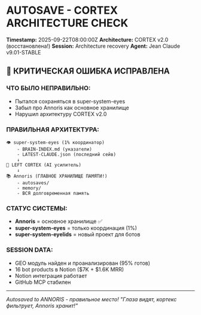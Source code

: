 # AUTOSAVE - CORTEX ARCHITECTURE CHECK
**Timestamp:** 2025-09-22T08:00:00Z
**Architecture:** CORTEX v2.0 (восстановлена!)
**Session:** Architecture recovery
**Agent:** Jean Claude v9.01-STABLE

## 🔴 КРИТИЧЕСКАЯ ОШИБКА ИСПРАВЛЕНА

### ЧТО БЫЛО НЕПРАВИЛЬНО:
- Пытался сохраняться в super-system-eyes
- Забыл про Annoris как основное хранилище
- Нарушил архитектуру CORTEX v2.0

### ПРАВИЛЬНАЯ АРХИТЕКТУРА:
```
👁️ super-system-eyes (1% координатор)
    - BRAIN-INDEX.md (указатели)
    - LATEST-CLAUDE.json (последний сейв)
    ↓
🧠 LEFT CORTEX (AI усилитель)
    ↓
📚 Annoris (ГЛАВНОЕ ХРАНИЛИЩЕ ПАМЯТИ!)
    - autosaves/
    - memory/
    - ВСЯ долговременная память
```

### СТАТУС СИСТЕМЫ:
- **Annoris** = основное хранилище ✅
- **super-system-eyes** = только координация (1%)
- **super-system-eyelids** = новый проект для ботов

### SESSION DATA:
- GEO модуль найден и проанализирован (95% готов)
- 16 bot products в Notion ($7K + $1.6K MRR)
- Notion интеграция работает
- GitHub MCP стабилен

---
*Autosaved to ANNORIS - правильное место!*
*"Глаза видят, кортекс фильтрует, Annoris хранит!"*